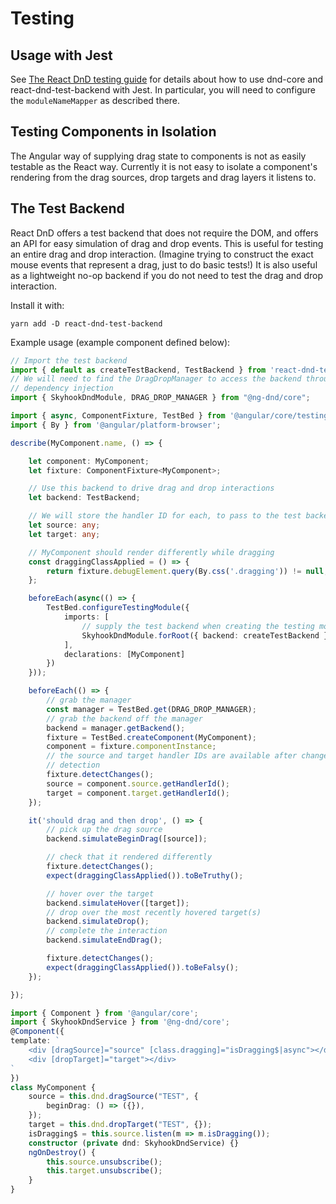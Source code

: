 # Testing

## Usage with Jest

See [The React DnD testing 
guide](https://react-dnd.github.io/react-dnd/docs/testing) for details about 
how to use dnd-core and react-dnd-test-backend with Jest. In particular, you 
will need to configure the `moduleNameMapper` as described there.

## Testing Components in Isolation

The Angular way of supplying drag state to components is not as easily testable 
as the React way. Currently it is not easy to isolate a component's rendering 
from the drag sources, drop targets and drag layers it listens to.

## The Test Backend

React DnD offers a test backend that does not require the DOM, and offers an 
API for easy simulation of drag and drop events. This is useful for testing an 
entire drag and drop interaction. (Imagine trying to construct the exact mouse 
events that represent a drag, just to do basic tests!) It is also useful as a 
lightweight no-op backend if you do not need to test the drag and drop 
interaction.

Install it with:

```
yarn add -D react-dnd-test-backend
```

Example usage (example component defined below):

```typescript
// Import the test backend
import { default as createTestBackend, TestBackend } from 'react-dnd-test-backend';
// We will need to find the DragDropManager to access the backend through
// dependency injection
import { SkyhookDndModule, DRAG_DROP_MANAGER } from "@ng-dnd/core";

import { async, ComponentFixture, TestBed } from '@angular/core/testing';
import { By } from '@angular/platform-browser';

describe(MyComponent.name, () => {

    let component: MyComponent;
    let fixture: ComponentFixture<MyComponent>;

    // Use this backend to drive drag and drop interactions
    let backend: TestBackend;

    // We will store the handler ID for each, to pass to the test backend.
    let source: any;
    let target: any;

    // MyComponent should render differently while dragging
    const draggingClassApplied = () => {
        return fixture.debugElement.query(By.css('.dragging')) != null;
    };

    beforeEach(async(() => {
        TestBed.configureTestingModule({
            imports: [
                // supply the test backend when creating the testing module
                SkyhookDndModule.forRoot({ backend: createTestBackend })
            ],
            declarations: [MyComponent]
        })
    }));

    beforeEach(() => {
        // grab the manager
        const manager = TestBed.get(DRAG_DROP_MANAGER);
        // grab the backend off the manager
        backend = manager.getBackend();
        fixture = TestBed.createComponent(MyComponent);
        component = fixture.componentInstance;
        // the source and target handler IDs are available after change
        // detection
        fixture.detectChanges();
        source = component.source.getHandlerId();
        target = component.target.getHandlerId();
    });

    it('should drag and then drop', () => {
        // pick up the drag source
        backend.simulateBeginDrag([source]);

        // check that it rendered differently
        fixture.detectChanges();
        expect(draggingClassApplied()).toBeTruthy();

        // hover over the target
        backend.simulateHover([target]);
        // drop over the most recently hovered target(s)
        backend.simulateDrop();
        // complete the interaction
        backend.simulateEndDrag();

        fixture.detectChanges();
        expect(draggingClassApplied()).toBeFalsy();
    });

});
```

```typescript
import { Component } from '@angular/core';
import { SkyhookDndService } from '@ng-dnd/core';
@Component({
template: `
    <div [dragSource]="source" [class.dragging]="isDragging$|async"></div>
    <div [dropTarget]="target"></div>
`
})
class MyComponent {
    source = this.dnd.dragSource("TEST", {
        beginDrag: () => ({}),
    });
    target = this.dnd.dropTarget("TEST", {});
    isDragging$ = this.source.listen(m => m.isDragging());
    constructor (private dnd: SkyhookDndService) {}
    ngOnDestroy() {
        this.source.unsubscribe();
        this.target.unsubscribe();
    }
}
```

